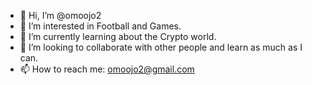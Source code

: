 - 👋 Hi, I’m @omoojo2
- 👀 I’m interested in Football and Games. 
- 🌱 I’m currently learning about the Crypto world. 
- 💞️ I’m looking to collaborate with other people and learn as much as I can. 
- 📫 How to reach me: omoojo2@gmail.com

<!---
omoojo2/omoojo2 is a ✨ special ✨ repository because its `README.md` (this file) appears on your GitHub profile.
You can click the Preview link to take a look at your changes.
--->

